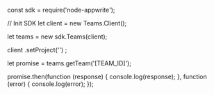 const sdk = require('node-appwrite');

// Init SDK
let client = new Teams.Client();

let teams = new sdk.Teams(client);

client
    .setProject('')
;

let promise = teams.getTeam('[TEAM_ID]');

promise.then(function (response) {
    console.log(response);
}, function (error) {
    console.log(error);
});